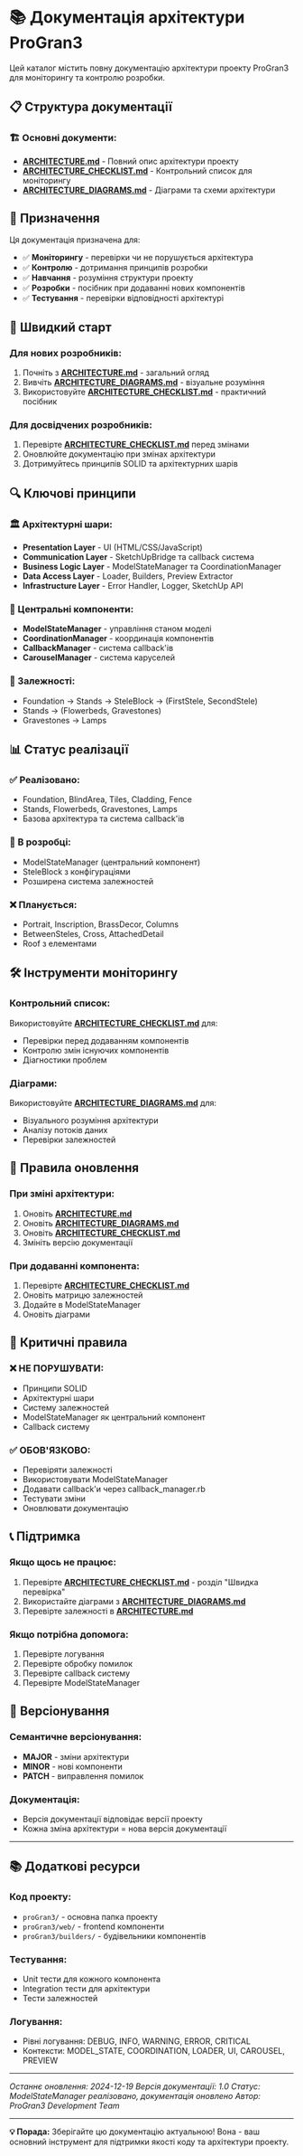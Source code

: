 # 📚 Документація архітектури ProGran3

Цей каталог містить повну документацію архітектури проекту ProGran3 для моніторингу та контролю розробки.

## 📋 Структура документації

### 🏗️ Основні документи:
- **[ARCHITECTURE.md](ARCHITECTURE.md)** - Повний опис архітектури проекту
- **[ARCHITECTURE_CHECKLIST.md](ARCHITECTURE_CHECKLIST.md)** - Контрольний список для моніторингу
- **[ARCHITECTURE_DIAGRAMS.md](ARCHITECTURE_DIAGRAMS.md)** - Діаграми та схеми архітектури

## 🎯 Призначення

Ця документація призначена для:
- ✅ **Моніторингу** - перевірки чи не порушується архітектура
- ✅ **Контролю** - дотримання принципів розробки
- ✅ **Навчання** - розуміння структури проекту
- ✅ **Розробки** - посібник при додаванні нових компонентів
- ✅ **Тестування** - перевірки відповідності архітектурі

## 🚀 Швидкий старт

### Для нових розробників:
1. Почніть з **[ARCHITECTURE.md](ARCHITECTURE.md)** - загальний огляд
2. Вивчіть **[ARCHITECTURE_DIAGRAMS.md](ARCHITECTURE_DIAGRAMS.md)** - візуальне розуміння
3. Використовуйте **[ARCHITECTURE_CHECKLIST.md](ARCHITECTURE_CHECKLIST.md)** - практичний посібник

### Для досвідчених розробників:
1. Перевірте **[ARCHITECTURE_CHECKLIST.md](ARCHITECTURE_CHECKLIST.md)** перед змінами
2. Оновлюйте документацію при змінах архітектури
3. Дотримуйтесь принципів SOLID та архітектурних шарів

## 🔍 Ключові принципи

### 🏛️ Архітектурні шари:
- **Presentation Layer** - UI (HTML/CSS/JavaScript)
- **Communication Layer** - SketchUpBridge та callback система
- **Business Logic Layer** - ModelStateManager та CoordinationManager
- **Data Access Layer** - Loader, Builders, Preview Extractor
- **Infrastructure Layer** - Error Handler, Logger, SketchUp API

### 🎯 Центральні компоненти:
- **ModelStateManager** - управління станом моделі
- **CoordinationManager** - координація компонентів
- **CallbackManager** - система callback'ів
- **CarouselManager** - система каруселей

### 🔗 Залежності:
- Foundation → Stands → SteleBlock → (FirstStele, SecondStele)
- Stands → (Flowerbeds, Gravestones)
- Gravestones → Lamps

## 📊 Статус реалізації

### ✅ Реалізовано:
- Foundation, BlindArea, Tiles, Cladding, Fence
- Stands, Flowerbeds, Gravestones, Lamps
- Базова архітектура та система callback'ів

### 🔄 В розробці:
- ModelStateManager (центральний компонент)
- SteleBlock з конфігураціями
- Розширена система залежностей

### ❌ Планується:
- Portrait, Inscription, BrassDecor, Columns
- BetweenSteles, Cross, AttachedDetail
- Roof з елементами

## 🛠️ Інструменти моніторингу

### Контрольний список:
Використовуйте **[ARCHITECTURE_CHECKLIST.md](ARCHITECTURE_CHECKLIST.md)** для:
- Перевірки перед додаванням компонентів
- Контролю змін існуючих компонентів
- Діагностики проблем

### Діаграми:
Використовуйте **[ARCHITECTURE_DIAGRAMS.md](ARCHITECTURE_DIAGRAMS.md)** для:
- Візуального розуміння архітектури
- Аналізу потоків даних
- Перевірки залежностей

## 📝 Правила оновлення

### При зміні архітектури:
1. Оновіть **[ARCHITECTURE.md](ARCHITECTURE.md)**
2. Оновіть **[ARCHITECTURE_DIAGRAMS.md](ARCHITECTURE_DIAGRAMS.md)**
3. Оновіть **[ARCHITECTURE_CHECKLIST.md](ARCHITECTURE_CHECKLIST.md)**
4. Змініть версію документації

### При додаванні компонента:
1. Перевірте **[ARCHITECTURE_CHECKLIST.md](ARCHITECTURE_CHECKLIST.md)**
2. Оновіть матрицю залежностей
3. Додайте в ModelStateManager
4. Оновіть діаграми

## 🚨 Критичні правила

### ❌ НЕ ПОРУШУВАТИ:
- Принципи SOLID
- Архітектурні шари
- Систему залежностей
- ModelStateManager як центральний компонент
- Callback систему

### ✅ ОБОВ'ЯЗКОВО:
- Перевіряти залежності
- Використовувати ModelStateManager
- Додавати callback'и через callback_manager.rb
- Тестувати зміни
- Оновлювати документацію

## 📞 Підтримка

### Якщо щось не працює:
1. Перевірте **[ARCHITECTURE_CHECKLIST.md](ARCHITECTURE_CHECKLIST.md)** - розділ "Швидка перевірка"
2. Використайте діаграми з **[ARCHITECTURE_DIAGRAMS.md](ARCHITECTURE_DIAGRAMS.md)**
3. Перевірте залежності в **[ARCHITECTURE.md](ARCHITECTURE.md)**

### Якщо потрібна допомога:
1. Перевірте логування
2. Перевірте обробку помилок
3. Перевірте callback систему
4. Перевірте ModelStateManager

## 🔄 Версіонування

### Семантичне версіонування:
- **MAJOR** - зміни архітектури
- **MINOR** - нові компоненти
- **PATCH** - виправлення помилок

### Документація:
- Версія документації відповідає версії проекту
- Кожна зміна архітектури = нова версія документації

---

## 📚 Додаткові ресурси

### Код проекту:
- `proGran3/` - основна папка проекту
- `proGran3/web/` - frontend компоненти
- `proGran3/builders/` - будівельники компонентів

### Тестування:
- Unit тести для кожного компонента
- Integration тести для архітектури
- Тести залежностей

### Логування:
- Рівні логування: DEBUG, INFO, WARNING, ERROR, CRITICAL
- Контексти: MODEL_STATE, COORDINATION, LOADER, UI, CAROUSEL, PREVIEW

---

*Останнє оновлення: 2024-12-19*
*Версія документації: 1.0*
*Статус: ModelStateManager реалізовано, документація оновлено*
*Автор: ProGran3 Development Team*

---

**💡 Порада:** Зберігайте цю документацію актуальною! Вона - ваш основний інструмент для підтримки якості коду та архітектури проекту.

